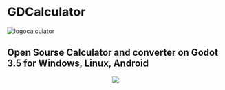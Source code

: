 # GDCalculator

![logocalculator](https://github.com/H3XAGON3ST-Games/GDCalculator/assets/83023800/20bd1991-5865-407e-a9a4-6663bdb81a46)

## Open Sourse Calculator and converter on Godot 3.5 for Windows, Linux, Android

<p align="center">
  <img src="https://github.com/H3XAGON3ST-Games/GDCalculator/assets/83023800/fb66091b-ea79-4bd8-aea6-96f1545a32b9">
</p>
